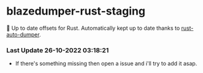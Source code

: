 # blazedumper-rust-staging

🚀 Up to date offsets for Rust. Automatically kept up to date thanks to [rust-auto-dumper](https://github.com/Akandesh/rust-auto-dumper).


### Last Update 26-10-2022 03:18:21
- If there's something missing then open a issue and i'll try to add it asap.